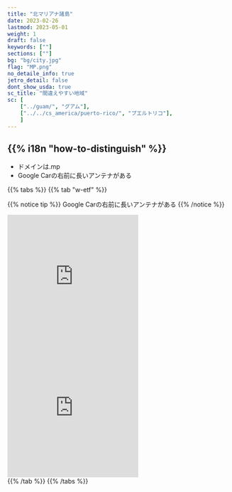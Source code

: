 ```yaml
---
title: "北マリアナ諸島"
date: 2023-02-26
lastmod: 2023-05-01
weight: 1
draft: false
keywords: [""]
sections: [""]
bg: "bg/city.jpg"
flag: "MP.png"
no_detaile_info: true
jetro_detail: false
dont_show_usda: true
sc_title: "間違えやすい地域"
sc: [
    ["../guam/", "グアム"],
    ["../../cs_america/puerto-rico/", "プエルトリコ"],
    ]
---
```


<div class="main-desciption country-description">
    <h2 class="section-title">{{% i18n "how-to-distinguish" %}}</h2>
    <ul class="rule-list">
        <li>ドメインは<span class="quiz">.mp</span></li>
        <li>Google Carの右前に長いアンテナがある</li>
    </ul>
</div>

{{% tabs  %}}
{{% tab "w-etf" %}}

{{% notice tip %}}
Google Carの右前に長いアンテナがある
{{% /notice %}}
<div class="googlemap-if">
<iframe src="https://www.google.com/maps/embed?pb=!4v1683473042222!6m8!1m7!1safrS82f1nqI__b_6b6fQDw!2m2!1d15.21143473229066!2d145.7537668222292!3f169.99762325557893!4f-24.22246046686091!5f3.325193203789971" width="295" height="295" style="border:0;" allowfullscreen="" loading="lazy" referrerpolicy="no-referrer-when-downgrade"></iframe>
<iframe src="https://www.google.com/maps/embed?pb=!4v1683473070469!6m8!1m7!1s2xecjquaWafeamDwL4-hoA!2m2!1d15.1290838366527!2d145.710794200048!3f73.60467558506429!4f-26.3891850886774!5f3.325193203789971" width="295" height="295" style="border:0;" allowfullscreen="" loading="lazy" referrerpolicy="no-referrer-when-downgrade"></iframe>
</div>
{{% /tab %}}
{{% /tabs  %}}